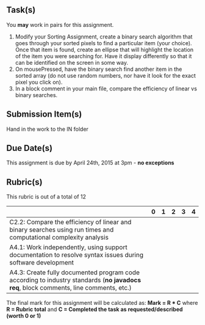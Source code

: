 Task(s)
-------
You **may** work in pairs for this assignment.

1. Modify your Sorting Assignment, create a binary search algorithm that goes through your sorted pixels to find a particular item (your choice).  Once that item is found, create an ellipse that will highlight the location of the item you were searching for.  Have it display differently so that it can be identified on the screen in some way.
2. On mousePressed, have the binary search find another item in the sorted array (do not use random numbers, nor have it look for the exact pixel you click on).
3. In a block comment in your main file, compare the efficiency of linear vs binary searches.

Submission Item(s)
------------------
Hand in the work to the IN folder

Due Date(s)
-----------
This assignment is due by April 24th, 2015 at 3pm - **no exceptions**

Rubric(s)
---------
This rubric is out of a total of 12

| | 0 | 1 | 2 | 3 | 4 |
|---| --- | --- | --- | --- | --- |
|C2.2: Compare the efficiency of linear and binary searches using run times and computational complexity analysis  | | | | | |
|A4.1: Work independently, using support documentation to resolve syntax issues during software development  | | | | | |
|A4.3: Create fully documented program code according to industry standards (**no javadocs req**, block comments, line comments, etc.)  | | | | | |

The final mark for this assignment will be calculated as: __Mark = R * C__ where **R = Rubric total** and **C = Completed the task as requested/described (worth 0 or 1)**
